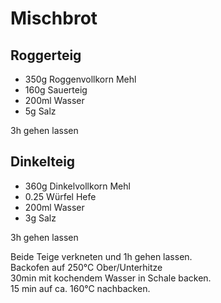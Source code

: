 # Mischbrot

## Roggerteig

* 350g Roggenvollkorn Mehl
* 160g Sauerteig
* 200ml Wasser
* 5g Salz

3h gehen lassen

## Dinkelteig

* 360g Dinkelvollkorn Mehl
* 0.25 Würfel Hefe
* 200ml Wasser
* 3g Salz

3h gehen lassen

Beide Teige verkneten und 1h gehen lassen.  
Backofen auf 250°C Ober/Unterhitze  
30min mit kochendem Wasser in Schale backen.  
15 min auf ca. 160°C nachbacken.